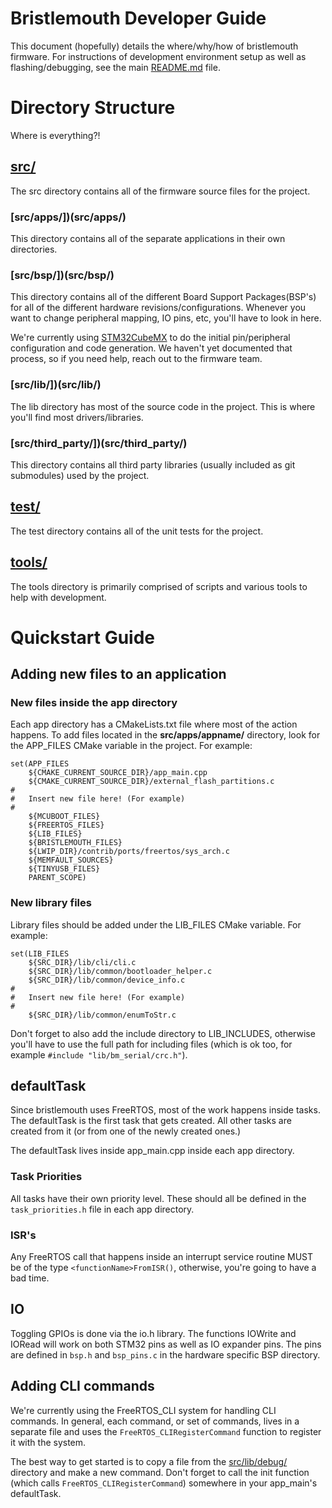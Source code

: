 # Bristlemouth Developer Guide

This document (hopefully) details the where/why/how of bristlemouth firmware. For instructions of development environment setup as well as flashing/debugging, see the main [README.md](README.md) file.

# Directory Structure
Where is everything?!

## [src/](src/)
The src directory contains all of the firmware source files for the project.

### [src/apps/])(src/apps/)
This directory contains all of the separate applications in their own directories.

### [src/bsp/])(src/bsp/)
This directory contains all of the different Board Support Packages(BSP's) for all of the different hardware revisions/configurations. Whenever you want to change peripheral mapping, IO pins, etc, you'll have to look in here.

We're currently using [STM32CubeMX](https://www.st.com/en/development-tools/stm32cubemx.html) to do the initial pin/peripheral configuration and code generation. We haven't yet documented that process, so if you need help, reach out to the firmware team.

### [src/lib/])(src/lib/)
The lib directory has most of the source code in the project. This is where you'll find most drivers/libraries.

### [src/third_party/])(src/third_party/)
This directory contains all third party libraries (usually included as git submodules) used by the project.

## [test/](test/)
The test directory contains all of the unit tests for the project.

## [tools/](tools/)
The tools directory is primarily comprised of scripts and various tools to help with development.

# Quickstart Guide

## Adding new files to an application
### New files inside the app directory
Each app directory has a CMakeLists.txt file where most of the action happens.
To add files located in the **src/apps/appname/** directory, look for the APP_FILES CMake variable in the project. For example:
```
set(APP_FILES
    ${CMAKE_CURRENT_SOURCE_DIR}/app_main.cpp
    ${CMAKE_CURRENT_SOURCE_DIR}/external_flash_partitions.c
#
#   Insert new file here! (For example)
#
    ${MCUBOOT_FILES}
    ${FREERTOS_FILES}
    ${LIB_FILES}
    ${BRISTLEMOUTH_FILES}
    ${LWIP_DIR}/contrib/ports/freertos/sys_arch.c
    ${MEMFAULT_SOURCES}
    ${TINYUSB_FILES}
    PARENT_SCOPE)
```

### New library files
Library files should be added under the LIB_FILES CMake variable. For example:
```
set(LIB_FILES
    ${SRC_DIR}/lib/cli/cli.c
    ${SRC_DIR}/lib/common/bootloader_helper.c
    ${SRC_DIR}/lib/common/device_info.c
#
#   Insert new file here! (For example)
#
    ${SRC_DIR}/lib/common/enumToStr.c
```

Don't forget to also add the include directory to LIB_INCLUDES, otherwise you'll have to use the full path for including files (which is ok too, for example `#include "lib/bm_serial/crc.h"`).

## defaultTask
Since bristlemouth uses FreeRTOS, most of the work happens inside tasks. The defaultTask is the first task that gets created. All other tasks are created from it (or from one of the newly created ones.)

The defaultTask lives inside app_main.cpp inside each app directory.

### Task Priorities
All tasks have their own priority level. These should all be defined in the `task_priorities.h` file in each app directory.

### ISR's
Any FreeRTOS call that happens inside an interrupt service routine MUST be of the type `<functionName>FromISR()`, otherwise, you're going to have a bad time.


## IO
Toggling GPIOs is done via the io.h library. The functions IOWrite and IORead will work on both STM32 pins as well as IO expander pins. The pins are defined in `bsp.h` and `bsp_pins.c` in the hardware specific BSP directory.


## Adding CLI commands
We're currently using the FreeRTOS_CLI system for handling CLI commands. In general, each command, or set of commands, lives in a separate file and uses the `FreeRTOS_CLIRegisterCommand` function to register it with the system.

The best way to get started is to copy a file from the [src/lib/debug/](src/lib/debug/) directory and make a new command. Don't forget to call the init function (which calls `FreeRTOS_CLIRegisterCommand`) somewhere in your app_main's defaultTask.

###
